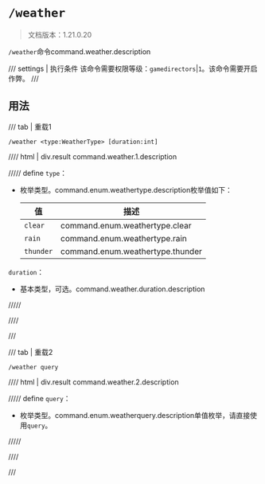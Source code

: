 # `/weather`

> 文档版本：1.21.0.20

`/weather`命令command.weather.description

/// settings | 执行条件
该命令需要权限等级：`gamedirectors`|`1`。该命令需要开启作弊。
///

## 用法

/// tab | 重载1
```mcfunction
/weather <type:WeatherType> [duration:int]
```

//// html | div.result
command.weather.1.description

///// define
`type`：<!-- md:samp WeatherType -->

- 枚举类型。command.enum.weathertype.description枚举值如下：

  |值|描述|
  |---|---|
  |`clear`|command.enum.weathertype.clear|
  |`rain`|command.enum.weathertype.rain|
  |`thunder`|command.enum.weathertype.thunder|


`duration`：<!-- md:samp int -->

- 基本类型，可选。command.weather.duration.description


/////

////

///

/// tab | 重载2
```mcfunction
/weather query
```

//// html | div.result
command.weather.2.description

///// define
`query`：<!-- md:samp WeatherQuery -->

- 枚举类型。command.enum.weatherquery.description单值枚举，请直接使用`query`。


/////

////

///
